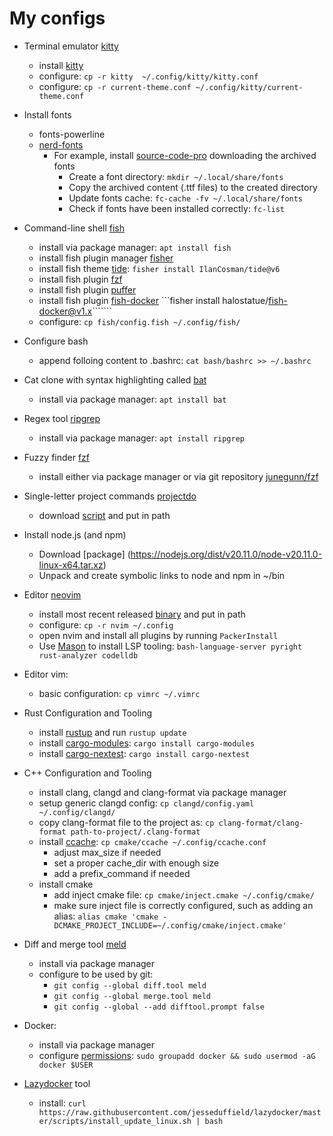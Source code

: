 # My configs 

* Terminal emulator [kitty](https://sw.kovidgoyal.net/kitty)
  * install [kitty](https://sw.kovidgoyal.net/kitty/binary)
  * configure: ```cp -r kitty  ~/.config/kitty/kitty.conf```
  * configure: ```cp -r current-theme.conf ~/.config/kitty/current-theme.conf```

* Install fonts
    * fonts-powerline
    * [nerd-fonts](https://github.com/ryanoasis/nerd-fonts)
        * For example, install [source-code-pro](https://github.com/ryanoasis/nerd-fonts/releases/download/v3.1.1/SourceCodePro.zip) downloading the archived fonts
            * Create a font directory: ```mkdir ~/.local/share/fonts```
            * Copy the archived content (.ttf files) to the created directory
            * Update fonts cache: ```fc-cache -fv ~/.local/share/fonts```
            * Check if fonts have been installed correctly: ```fc-list``` 

* Command-line shell [fish](https://github.com/fish-shell/fish-shell)
    * install via package manager: ```apt install fish```
    * install fish plugin manager [fisher](https://github.com/jorgebucaran/fisher)
    * install fish theme [tide](https://github.com/IlanCosman/tide): ```fisher install IlanCosman/tide@v6```
    * install fish plugin [fzf](https://github.com/PatrickF1/fzf.fish)
    * install fish plugin [puffer](https://github.com/nickeb96/puffer-fish)
    * install fish plugin [fish-docker](https://github.com/halostatue/fish-docker) ```fisher install halostatue/fish-docker@v1.x```````
    * configure: ```cp fish/config.fish ~/.config/fish/ ```

* Configure bash
  * append folloing content to .bashrc: ```cat bash/bashrc >> ~/.bashrc```

* Cat clone with syntax highlighting called [bat](https://github.com/sharkdp/bat)
  * install via package manager: ```apt install bat```

* Regex tool [ripgrep](https://github.com/BurntSushi/ripgrep)
    * install via package manager: ```apt install ripgrep```

* Fuzzy finder [fzf](https://github.com/junegunn/fzf)
    * install either via package manager or via git repository [junegunn/fzf](https://github.com/junegunn/fzf?tab=readme-ov-file#using-git)

* Single-letter project commands [projectdo](https://github.com/paldepind/projectdo)
    * download [script](https://raw.githubusercontent.com/paldepind/projectdo/master/projectdo) and put in path 

* Install node.js (and npm)
    * Download [package] (https://nodejs.org/dist/v20.11.0/node-v20.11.0-linux-x64.tar.xz)
    * Unpack and create symbolic links to node and npm in ~/bin

* Editor [neovim](https://github.com/neovim/neovim) 
    * install most recent released [binary](https://github.com/neovim/neovim/releases/) and put in path
    * configure: ```cp -r nvim ~/.config```
    * open nvim and install all plugins by running ```PackerInstall```
    * Use [Mason](https://github.com//packer.nvim) to install LSP tooling: ```bash-language-server pyright rust-analyzer codelldb```

* Editor vim:
  * basic configuration: ```cp vimrc ~/.vimrc```

* Rust Configuration and Tooling
    * install [rustup](https://www.rust-lang.org/tools/install) and run ```rustup update```
    * install [cargo-modules](https://github.com/regexident/cargo-modules): ```cargo install cargo-modules``` 
    * install [cargo-nextest](https://nexte.st/book/installation.html): ```cargo install cargo-nextest```

* C++ Configuration and Tooling
    * install clang, clangd and clang-format via package manager
    * setup generic clangd config: ```cp clangd/config.yaml ~/.config/clangd/```
    * copy clang-format file to the project as: ```cp clang-format/clang-format path-to-project/.clang-format```
    * install [ccache](https://github.com/ccache/ccache): ```cp cmake/ccache ~/.config/ccache.conf```
      * adjust max_size if needed
      * set a proper cache_dir with enough size
      * add a prefix_command if needed
    * install cmake
      * add inject cmake file: ```cp cmake/inject.cmake ~/.config/cmake/```
      * make sure inject file is correctly configured, such as adding an alias: ```alias cmake 'cmake -DCMAKE_PROJECT_INCLUDE=~/.config/cmake/inject.cmake'```

* Diff and merge tool [meld](https://meldmerge.org/)
    * install via package manager
    * configure to be used by git:
      * ```git config --global diff.tool meld```
      * ```git config --global merge.tool meld```
      * ```git config --global --add difftool.prompt false```

* Docker:
    * install via package manager
    * configure [permissions](https://docs.docker.com/engine/install/linux-postinstall/): ```sudo groupadd docker && sudo usermod -aG docker $USER```

* [Lazydocker](https://github.com/jesseduffield/lazydocker) tool 
    * install: ```curl https://raw.githubusercontent.com/jesseduffield/lazydocker/master/scripts/install_update_linux.sh | bash```

